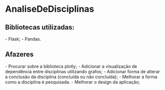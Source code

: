 # AnaliseDeDisciplinas
 
<h2>Bibliotecas utilizadas:</h2>
- Flask;
- Pandas.

<h2>Afazeres</h2>
- Procurar sobre a biblioteca plotly;
- Adicionar a visualização de dependência entre disciplinas utilizando grafos;
- Adicionar forma de alterar a conclusão da disciplina (concluída ou não concluída);
- Melhorar a forma como a disciplina é pesquisada.
- Melhorar o design da aplicação;